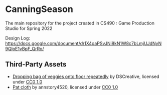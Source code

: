# CanningSeason
The main repository for the project created in CS490 : Game Production Studio for Spring 2022

Design Log: https://docs.google.com/document/d/1X4oaPSvJNi8kN1W8c7bLmjUJdNyN9QlpE1vBpF_QrRo/

## Third-Party Assets

- [Dropping bag of veggies onto floor repeatedly](https://freesound.org/people/DSCreative/sounds/436495/) by DSCreative, licensed under [CC0 1.0](https://creativecommons.org/publicdomain/zero/1.0/)
- [Pat cloth](https://freesound.org/people/annstory4520/sounds/513428/) by annstory4520, licensed under [CC0 1.0](https://creativecommons.org/publicdomain/zero/1.0/)
